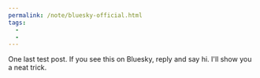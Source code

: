 ```yaml
---
permalink: /note/bluesky-official.html
tags:
  - 
  - 
---
```


One last test post. If you see this on Bluesky, reply and say hi. I'll show you a neat trick.

<a class="u-bridgy-fed" href="https://fed.brid.gy/" hidden="from-humans"></a>
<a class="u-bridgy" href="https://brid.gy/publish/bluesky" hidden="from-humans"></a>

